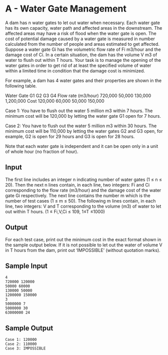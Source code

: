 # A - Water Gate Management

A dam has n water gates to let out water when necessary. Each water gate has its own capacity, water path and affected areas in the downstream. The affected areas may have a risk of flood when the water gate is open. The cost of potential damage caused by a water gate is measured in number calculated from the number of people and areas estimated to get affected. Suppose a water gate Gi has the volumetric flow rate of Fi m3/hour and the damage cost of Ci. In a certain situation, the dam has the volume V m3 of water to flush out within T hours. Your task is to manage the opening of the water gates in order to get rid of at least the specified volume of water within a limited time in condition that the damage cost is minimized.

For example, a dam has 4 water gates and their properties are shown in the following table.

Water Gate                 G1         G2         G3          G4
Flow rate (m3/hour)   720,000     50,000    130,000   1,200,000
Cost                  120,000     60,000     50,000     150,000

Case 1: You have to flush out the water 5 million m3 within 7 hours. The minimum cost will be 120,000 by letting the water gate G1 open for 7 hours.

Case 2: You have to flush out the water 5 million m3 within 30 hours. The minimum cost will be 110,000 by letting the water gates G2 and G3 open, for example, G2 is open for 29 hours and G3 is open for 28 hours.

Note that each water gate is independent and it can be open only in a unit of whole hour (no fraction of hour).

## Input

The first line includes an integer n indicating number of water gates (1 ≤ n ≤ 20). Then the next n lines contain, in each line, two integers: Fi and Ci corresponding to the flow rate (m3/hour) and the damage cost of the water gate Gi respectively. The next line contains the number m which is the number of test cases (1 ≤ m ≤ 50). The following m lines contain, in each line, two integers: V and T corresponding to the volume (m3) of water to let out within T hours. (1 ≤ Fi,V,Ci ≤ 109, 1≤T ≤1000)

## Output

For each test case, print out the minimum cost in the exact format shown in the sample output below. If it is not possible to let out the water of volume V in T hours from the dam, print out ‘IMPOSSIBLE’ (without quotation marks).

## Sample Input

```
4
720000 120000
50000 60000
130000 50000
1200000 150000
3
5000000 7
5000000 30
63000000 24
```

## Sample Output

```
Case 1: 120000
Case 2: 110000
Case 3: IMPOSSIBLE
```